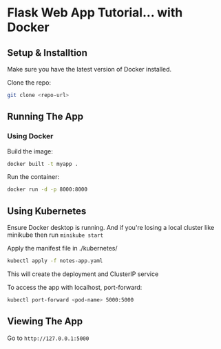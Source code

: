 # Flask Web App Tutorial... with Docker

## Setup & Installtion

Make sure you have the latest version of Docker installed.

Clone the repo:

```bash
git clone <repo-url>
```
## Running The App

### Using Docker

Build the image:

```bash
docker built -t myapp .
```

Run the container:

```bash
docker run -d -p 8000:8000
```

## Using Kubernetes

Ensure Docker desktop is running. And if you're losing a local cluster like minikube then run `minikube start`

Apply the manifest file in ./kubernetes/

```bash
kubectl apply -f notes-app.yaml
```
This will create the deployment and ClusterIP service

To access the app with localhost, port-forward:

```bash
kubectl port-forward <pod-name> 5000:5000
```

## Viewing The App

Go to `http://127.0.0.1:5000`
